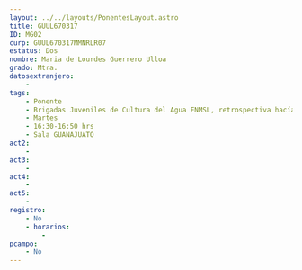 ```yaml
---
layout: ../../layouts/PonentesLayout.astro
title: GUUL670317
ID: MG02
curp: GUUL670317MMNRLR07
estatus: Dos
nombre: Maria de Lourdes Guerrero Ulloa
grado: Mtra.
datosextranjero:
    - 
tags:
    - Ponente
    - Brigadas Juveniles de Cultura del Agua ENMSL, retrospectiva hacía el año 2025
    - Martes
    - 16:30-16:50 hrs
    - Sala GUANAJUATO
act2: 
    - 
act3: 
    - 
act4: 
    - 
act5: 
    - 
registro:
    - No
    - horarios:
        -
pcampo:
    - No
---
```


